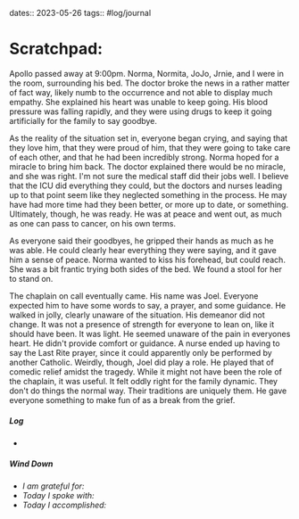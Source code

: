 dates:: 2023-05-26
tags:: #log/journal 

# Scratchpad:

Apollo passed away at 9:00pm. Norma, Normita, JoJo, Jrnie, and I were in the room, surrounding his bed. The doctor broke the news in a rather matter of fact way, likely numb to the occurrence and not able to display much empathy. She explained his heart was unable to keep going. His blood pressure was falling rapidly, and they were using drugs to keep it going artificially for the family to say goodbye. 

As the reality of the situation set in, everyone began crying, and saying that they love him, that they were proud of him, that they were going to take care of each other, and that he had been incredibly strong. Norma hoped for a miracle to bring him back. The doctor explained there would be no miracle, and she was right. I'm not sure the medical staff did their jobs well. I believe that the ICU did everything they could, but the doctors and nurses leading up to that point seem like they neglected something in the process. He may have had more time had they been better, or more up to date, or something. Ultimately, though, he was ready. He was at peace and went out, as much as one can pass to cancer, on his own terms. 

As everyone said their goodbyes, he gripped their hands as much as he was able. He could clearly hear everything they were saying, and it gave him a sense of peace. Norma wanted to kiss his forehead, but could reach. She was a bit frantic trying both sides of the bed. We  found a stool for her to stand on. 

The chaplain on call eventually came. His name was Joel. Everyone expected him to have some words to say, a prayer, and some guidance. He walked in jolly, clearly unaware of the situation. His demeanor did not change. It was not a presence of strength for everyone to lean on, like it should have been. It was light. He seemed unaware of the pain in everyones heart. He didn't provide comfort or guidance. A nurse ended up having to say the Last Rite prayer, since it could apparently only be performed by another Catholic. Weirdly, though, Joel did play a role. He played that of comedic relief amidst the tragedy. While it might not have been the role of the chaplain, it was useful. It felt oddly right for the family dynamic. They don't do things the normal way. Their traditions are uniquely them. He gave everyone something to make fun of as a break from the grief.







##### Log
- 

##### Wind Down
- *I am grateful for:* 
- *Today I spoke with:* 
- *Today I accomplished:* 



